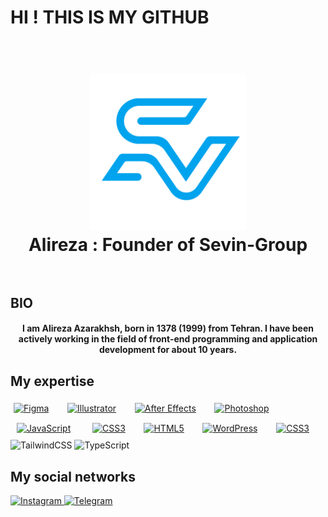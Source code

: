 <h1> HI ! THIS IS MY GITHUB </h1>

<h1 align="center">
  <br>
  <img src="https://github.com/alirezaazarakhsh/alireza/blob/main/sevinlogo2.webp" alt="sevinhost"width="250px">
  <br>
   Alireza : Founder of Sevin-Group
  <br>
  <br>
</h1>

## BIO

<h4 align="center">
I am Alireza Azarakhsh, born in 1378 (1999) from Tehran. I have been actively working in the field of front-end programming and application development for about 10 years.</h4>

## My expertise

<p>
<a href="https://www.figma.com/" target="_blank"><img style="margin: 5px" src="https://profilinator.rishav.dev/skills-assets/figma-icon.svg" alt="Figma" height="50" /></a>  &nbsp; &nbsp;
<a href="https://www.adobe.com/in/products/illustrator.html" target="_blank"><img style="margin: 5px" src="https://profilinator.rishav.dev/skills-assets/adobe_illustrator-icon.svg" alt="Illustrator" height="50" /></a>   &nbsp; &nbsp;
<a href="https://www.adobe.com/in/products/aftereffects.html" target="_blank"><img style="margin: 5px" src="https://profilinator.rishav.dev/skills-assets/aftereffects.png" alt="After Effects" height="50" /></a>   &nbsp; &nbsp; 
<a href="https://www.adobe.com/in/products/photoshop.html" target="_blank"><img style="margin: 5px" src="https://profilinator.rishav.dev/skills-assets/photoshop-plain.svg" alt="Photoshop" height="50" /></a>   &nbsp; &nbsp;
<a href="https://www.javascript.com/" target="_blank"><img style="margin: 10px" src="https://profilinator.rishav.dev/skills-assets/javascript-original.svg" alt="JavaScript" height="50" /></a>   &nbsp; &nbsp;
<a href="https://www.w3schools.com/css/" target="_blank"><img style="margin: 5px" src="https://profilinator.rishav.dev/skills-assets/css3-original-wordmark.svg" alt="CSS3" height="50" /></a>   &nbsp; &nbsp;
<a href="https://en.wikipedia.org/wiki/HTML5" target="_blank"><img style="margin: 5px" src="https://profilinator.rishav.dev/skills-assets/html5-original-wordmark.svg" alt="HTML5" height="50" /></a>   &nbsp; &nbsp;
<a href="https://wordpress.com/" target="_blank"><img style="margin: 5px" src="https://profilinator.rishav.dev/skills-assets/wordpress.png" alt="WordPress" height="50" /></a>  &nbsp; &nbsp;
<a href="https://www.w3schools.com/tailwind/" target="_blank"><img style="margin: 5px" src="https://profilinator.rishav.dev/skills-assets/tailwind-original.svg" alt="CSS3" height="50" /></a>   &nbsp; &nbsp;

<img alt="TailwindCSS" src="https://img.shields.io/badge/tailwindcss-%2338B2AC.svg?style=for-the-badge&logo=tailwind-css&logoColor=white" />
<img alt="TypeScript" src="https://img.shields.io/badge/typescript-%23007ACC.svg?style=for-the-badge&logo=typescript&logoColor=white" />
  

</p>

## My social networks
<a href="https://instagram.com/alirezaazarakhsh">
    <img alt="Instagram" src="https://img.shields.io/badge/Instagram-%23E4405F.svg?style=for-the-badge&logo=Instagram&logoColor=white" />
</a>

<a href="https://t.me/sashazz2">
    <img alt="Telegram" src="https://img.shields.io/badge/Telegram-2CA5E0?style=for-the-badge&logo=telegram&logoColor=white" />
</a>
